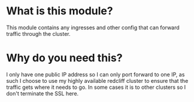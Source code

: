 # What is this module?
This module contains any ingresses and other config that can forward traffic through the cluster.

# Why do you need this?
I only have one public IP address so I can only port forward to one IP, as such I choose to use my highly available redcliff cluster to ensure that the traffic gets where it needs to go. In some cases it is to other clusters so I don't terminate the SSL here.